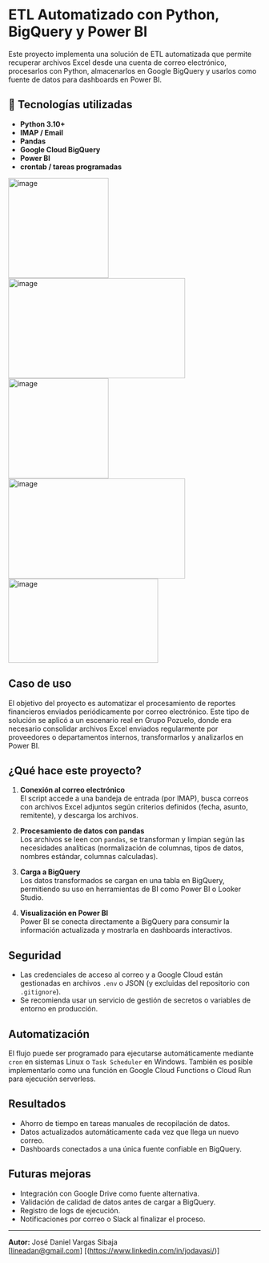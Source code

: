 # ETL Automatizado con Python, BigQuery y Power BI

Este proyecto implementa una solución de ETL automatizada que permite recuperar archivos Excel desde una cuenta de correo electrónico, procesarlos con Python, almacenarlos en Google BigQuery y usarlos como fuente de datos para dashboards en Power BI.

## 🔧 Tecnologías utilizadas

- **Python 3.10+**
- **IMAP / Email**
- **Pandas**
- **Google Cloud BigQuery**
- **Power BI**
- **crontab / tareas programadas**

<img width="200" height="200" alt="image" src="https://github.com/user-attachments/assets/b1c6b027-598d-4363-ad55-a4d44cf588c0" />
<img width="353" height="200" alt="image" src="https://github.com/user-attachments/assets/0059b334-c634-4247-be20-702e6c9e0612" />
<img width="200" height="200" alt="image" src="https://github.com/user-attachments/assets/2d7eb7a6-8a1e-4046-9a38-ee6d0e61c05f" />
<img width="353" height="200" alt="image" src="https://github.com/user-attachments/assets/3fc41ce8-c57c-4a39-903a-4b2328d34019" />
<img width="299" height="168" alt="image" src="https://github.com/user-attachments/assets/7c846f7c-f355-495f-9735-ec8c5b14d0d8" />


## Caso de uso

El objetivo del proyecto es automatizar el procesamiento de reportes financieros enviados periódicamente por correo electrónico. Este tipo de solución se aplicó a un escenario real en Grupo Pozuelo, donde era necesario consolidar archivos Excel enviados regularmente por proveedores o departamentos internos, transformarlos y analizarlos en Power BI.

## ¿Qué hace este proyecto?

1. **Conexión al correo electrónico**  
   El script accede a una bandeja de entrada (por IMAP), busca correos con archivos Excel adjuntos según criterios definidos (fecha, asunto, remitente), y descarga los archivos.

2. **Procesamiento de datos con pandas**  
   Los archivos se leen con `pandas`, se transforman y limpian según las necesidades analíticas (normalización de columnas, tipos de datos, nombres estándar, columnas calculadas).

3. **Carga a BigQuery**  
   Los datos transformados se cargan en una tabla en BigQuery, permitiendo su uso en herramientas de BI como Power BI o Looker Studio.

4. **Visualización en Power BI**  
   Power BI se conecta directamente a BigQuery para consumir la información actualizada y mostrarla en dashboards interactivos.


## Seguridad

- Las credenciales de acceso al correo y a Google Cloud están gestionadas en archivos `.env` o JSON (y excluidas del repositorio con `.gitignore`).
- Se recomienda usar un servicio de gestión de secretos o variables de entorno en producción.

## Automatización

El flujo puede ser programado para ejecutarse automáticamente mediante `cron` en sistemas Linux o `Task Scheduler` en Windows. También es posible implementarlo como una función en Google Cloud Functions o Cloud Run para ejecución serverless.

## Resultados

- Ahorro de tiempo en tareas manuales de recopilación de datos.
- Datos actualizados automáticamente cada vez que llega un nuevo correo.
- Dashboards conectados a una única fuente confiable en BigQuery.

## Futuras mejoras

- Integración con Google Drive como fuente alternativa.
- Validación de calidad de datos antes de cargar a BigQuery.
- Registro de logs de ejecución.
- Notificaciones por correo o Slack al finalizar el proceso.

---

**Autor:** José Daniel Vargas Sibaja  
[lineadan@gmail.com]
[(https://www.linkedin.com/in/jodavasi/)]






